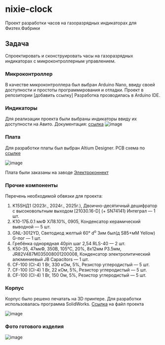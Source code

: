 # nixie-clock
Проект разработки часов на газоразрядных индикаторах для Физтех.Фабрики

## Задача
Cпроектировать и сконструировать часы на газоразрядных индикаторах с микроконтроллерным управлением.

### Микроконтроллер
В качестве микроконтроллера был выбран Arduino Nano, ввиду своей доступности и простоты программирования и отладки. Проект в репозитории [добавить ссылку] 
Разработка прозводилась в Arduino IDE.

### Индикаторы

Для реализации проекта были выбраны индикаторы ввиду их доступности на Авито. Документация: [ссылка](https://www.belchip.by/sitedocs/in14.pdf)
![image](https://github.com/user-attachments/assets/062d897e-ce6e-4f94-9e3f-2cd2dcdca8f1)

### Плата
Для разработки платы был выбран Altium Designer. PCB схема по [ссылке](https://github.com/sovus-tartar/gas-clock/tree/main/pcb)

![image](https://github.com/user-attachments/assets/ac83226a-479f-441f-b03e-6b125f855b9e)

Плата были заказаны на заводе [Электроконнект](https://pselectro.ru)

### Прочие компоненты

Перечень необходимой обвязки для проекта:
1. K15SHД1 (2023г., 2024г., 2025г.), Двоично-десятичный дешифратор с высоковольтным выходом [21030.16-D] (+ SN74141) Интеграл — 1 шт.
2. K10-17Б.0.1 мкФ ХЛ8.10%, 0905, Конденсатор керамический выводной — 5 шт.
3. GNL-3012YD, Светодиод желтый 60° d<sup>о</sup> Зим был(д S85+мМ Yellow) G-пог — 1 шт.
4. Гребёнка однорядная 40pin шаг 2,54 RLS-40 — 2 шт.
5. K50-35, 47мкФ, 350В, 105°C, 20%, 8x12мм P3.5мм, JR82V487M035008001200008, Конденсатор электролитический алюминиевый JB Capacitors — 1 шт.
6. CF-100 (CI-4) 1 Br, 330 кОм, 5%, Резистор углеродистый — 5 шт.
7. CF-100 (CI-4) 1 Br, 22 кОм, 5%, Резистор углеродистый — 5 шт.
8. CF-100 (CI-4) 1 Br, 150 Ом, 5%, Резистор углеродистый — 5 шт.

### Корпус
Корпус было решено печатать на 3D принтере. Для разработки использовалась программа SolidWorks. [Ссылка](https://github.com/sovus-tartar/gas-clock/tree/main/pcb) на файл проекта

![image](https://github.com/user-attachments/assets/5b833d4b-5348-4c53-af05-43e57753e7fa)

### Фото готового изделия

![image](https://github.com/user-attachments/assets/3d6b0c19-bb8e-48c2-a6bd-309b2ce69bac)

